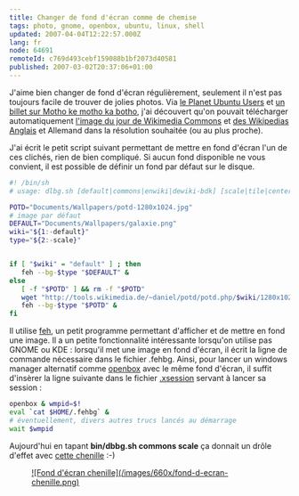```yaml
---
title: Changer de fond d'écran comme de chemise
tags: photo, gnome, openbox, ubuntu, linux, shell
updated: 2007-04-04T12:22:57.000Z
lang: fr
node: 64691
remoteId: c769d493cebf159088b1bf2073d40581
published: 2007-03-02T20:37:06+01:00
---
```

 
J'aime bien changer de fond d'écran régulièrement, seulement il n'est pas toujours facile de trouver de jolies photos. Via [le Planet Ubuntu Users](http://ubuntuweblogs.org/) et [un billet sur Motho ke motho ka botho](http://kmandla.wordpress.com/2007/02/26/using-wikipedias-picture-of-the-day-as-wallpaper/), j'ai découvert qu'on pouvait télécharger automatiquement [l'image du jour de Wikimedia Commons](http://commons.wikimedia.org/wiki/Commons:Picture_of_the_day) et [des Wikipedias Anglais](http://en.wikipedia.org/wiki/Picture_of_the_day) et Allemand dans la résolution souhaitée (ou au plus proche).

 
J'ai écrit le petit script suivant permettant de mettre en fond d'écran l'un de ces clichés, rien de bien compliqué. Si aucun fond disponible ne vous convient, il est possible de définir un fond par défaut sur le disque.

 ``` bash
#! /bin/sh
 # usage: dlbg.sh [default|commons|enwiki|dewiki-bdk] [scale|tile|center|seamless]

POTD="Documents/Wallpapers/potd-1280x1024.jpg"
# image par défaut
DEFAULT="Documents/Wallpapers/galaxie.png"
wiki="${1:-default}"
type="${2:-scale}"


if [ "$wiki" = "default" ] ; then
    feh --bg-$type "$DEFAULT" &
else
    [ -f "$POTD" ] && rm -f "$POTD"
    wget "http://tools.wikimedia.de/~daniel/potd/potd.php/$wiki/1280x1024" -O "$POTD"
    feh --bg-$type "$POTD" &
fi
```

 
Il utilise [feh](http://pwet.fr/man/linux/commandes/feh), un petit programme permettant d'afficher et de mettre en fond une image. Il a un petite fonctionnalité intéressante lorsqu'on utilise pas GNOME ou KDE : lorsqu'il met une image en fond d'écran, il écrit la ligne de commande nécessaire dans le fichier .fehbg. Ainsi, pour lancer un windows manager alternatif comme [openbox](http://pwet.fr/man/linux/commandes/openbox) avec le même fond d'écran, il suffit d'insèrer la ligne suivante dans le fichier [.xsession](http://pwet.fr/man/linux/formats/xsession) servant à lancer sa session :

 ``` bash
openbox & wmpid=$!
eval `cat $HOME/.fehbg` &
# éventuellement, divers autres trucs lancés au démarrage
wait $wmpid
```

 
Aujourd'hui en tapant **bin/dbbg.sh commons scale** ça donnait un drôle d'effet avec [cette chenille](http://fr.wikipedia.org/wiki/Image:Chenille_chevrefeuille.jpg) :-)

 


<figure class="object-center"><a href="/images/fond-d-ecran-chenille.png">![Fond d'écran chenille](/images/660x/fond-d-ecran-chenille.png)
</a></figure>




